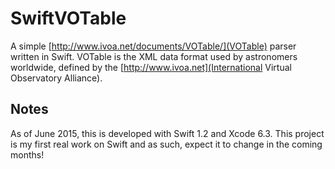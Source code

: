 # SwiftVOTable

A simple [http://www.ivoa.net/documents/VOTable/](VOTable) parser written in Swift.
VOTable is the XML data format used by astronomers worldwide, defined by the 
[http://www.ivoa.net](International Virtual Observatory Alliance).

Notes
-----

As of June 2015, this is developed with Swift 1.2 and Xcode 6.3.
This project is my first real work on Swift and as such, expect it to change in the coming months!